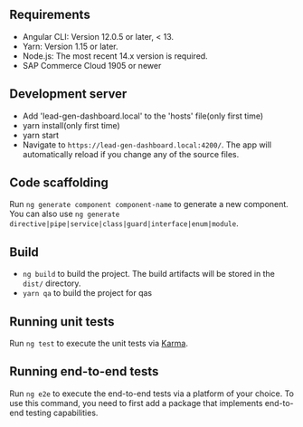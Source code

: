 ## Requirements

- Angular CLI: Version 12.0.5 or later, < 13.
- Yarn: Version 1.15 or later.
- Node.js: The most recent 14.x version is required.
- SAP Commerce Cloud 1905 or newer

## Development server

- Add 'lead-gen-dashboard.local' to the 'hosts' file(only first time)
- yarn install(only first time)
- yarn start
- Navigate to `https://lead-gen-dashboard.local:4200/`. The app will automatically reload if you change any of the
  source files.

## Code scaffolding

Run `ng generate component component-name` to generate a new component. You can also
use `ng generate directive|pipe|service|class|guard|interface|enum|module`.

## Build

- `ng build` to build the project. The build artifacts will be stored in the `dist/` directory.
- `yarn qa` to build the project for qas

## Running unit tests

Run `ng test` to execute the unit tests via [Karma](https://karma-runner.github.io).

## Running end-to-end tests

Run `ng e2e` to execute the end-to-end tests via a platform of your choice. To use this command, you need to first add a package
that implements end-to-end testing capabilities.

